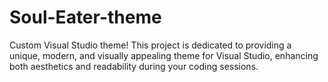 # Soul-Eater-theme
Custom Visual Studio theme! This project is dedicated to providing a unique, modern, and visually appealing theme for Visual Studio, enhancing both aesthetics and readability during your coding sessions.
